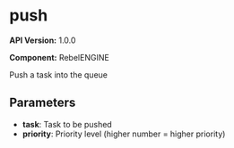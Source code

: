 # push

**API Version:** 1.0.0

**Component:** RebelENGINE

Push a task into the queue

## Parameters

- **task**: Task to be pushed
- **priority**: Priority level (higher number = higher priority)

